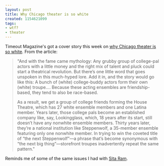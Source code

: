 ```yaml
---
layout: post
title: Why Chicago theater is so white
created: 1154621099
tags:
- wtf?
- theater
---
```

Timeout Magazine's got a cover story this week on [why Chicago theater is so white](https://www.timeout.com/chicago/things-to-do/color-bind). From the article:

> 
> "And with the fame came mythology: Any grubby group of college-pal actors with a little money and the right mix of talent and pluck could start a theatrical revolution. But there’s one little word that goes unspoken in this much-hyped lore. Add it in, and the story would go like this: A bunch of (white) college-buddy actors form their own (white) troupe…. Because these acting ensembles are friendship-based, they tend to also be race-based.
> 
> As a result, we get a group of college friends forming the House Theatre, which has 27 white ensemble members and one Latina member. Years later, those college pals become an established company like, say, Lookingglass, which, 18 years after its start, still doesn’t have any nonwhite ensemble members. Thirty years later, they’re a national institution like Steppenwolf, a 35-member ensemble featuring only one nonwhite member. In trying to win the coveted title of “the next Steppenwolf”—a phrase that’s become synonymous with “the next big thing”—storefront troupes inadvertently repeat the same pattern."
> 

Reminds me of some of the same issues I had with [Sita Ram](/2006/03/23/sita-ram).


